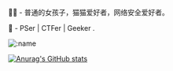 👩‍💻 - 普通的女孩子，猫猫爱好者，网络安全爱好者。

🍇 - PSer | CTFer | Geeker .

![:name](https://count.getloli.com/get/@:shawRo0t)


[![Anurag's GitHub stats](https://github-readme-stats.vercel.app/api?username=ShawRo0t)](https://github.com/anuraghazra/github-readme-stats)
